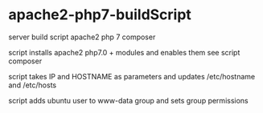 # apache2-php7-buildScript
server build script apache2 php 7 composer

script installs 
apache2
php7.0 + modules and enables them see script
composer

script takes IP and HOSTNAME as parameters and updates /etc/hostname and /etc/hosts 

script adds ubuntu user to www-data group and sets group permissions
